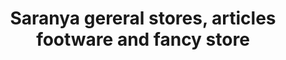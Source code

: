 ---
title: "Saranya gereral stores, articles footware and fancy store"
url: /vizianagaram/saranya-gereral-stores-articles-footware-and-fancy-store/
shop: Supermarkt
---